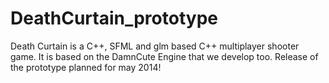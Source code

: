 DeathCurtain_prototype
======================

Death Curtain is a C++, SFML and glm based C++ multiplayer shooter game. It is based on the DamnCute Engine that we develop too.
Release of the prototype planned for may 2014!
